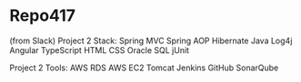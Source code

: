# Repo417
(from Slack)
Project 2 Stack:
Spring MVC
Spring AOP
Hibernate
Java
Log4j
Angular
TypeScript
HTML
CSS
Oracle SQL
jUnit

Project 2 Tools:
AWS RDS
AWS EC2
Tomcat
Jenkins
GitHub
SonarQube
